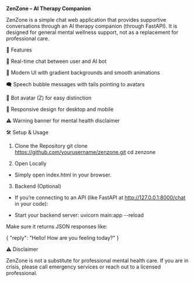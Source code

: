 **ZenZone – AI Therapy Companion**

ZenZone is a simple chat web application that provides supportive conversations through an AI therapy companion (through FastAPI).
It is designed for general mental wellness support, not as a replacement for professional care.

🚀 Features

💬 Real-time chat between user and AI bot

🎨 Modern UI with gradient backgrounds and smooth animations

🗨️ Speech bubble messages with tails pointing to avatars

🤖 Bot avatar (Z) for easy distinction

📱 Responsive design for desktop and mobile

⚠️ Warning banner for mental health disclaimer


🛠️ Setup & Usage
1. Clone the Repository
git clone https://github.com/yourusername/zenzone.git
cd zenzone

2. Open Locally

- Simply open index.html in your browser.

3. Backend (Optional)

- If you’re connecting to an API (like FastAPI at http://127.0.0.1:8000/chat in your code):

- Start your backend server: uvicorn main:app --reload

Make sure it returns JSON responses like:

{ "reply": "Hello! How are you feeling today?" }

⚠️ Disclaimer

ZenZone is not a substitute for professional mental health care.
If you are in crisis, please call emergency services or reach out to a licensed professional.
